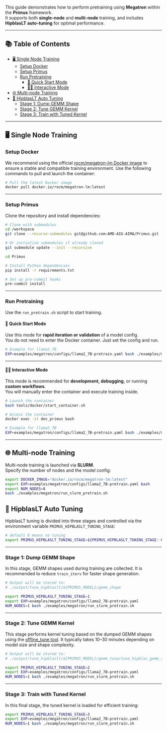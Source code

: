 
This guide demonstrates how to perform pretraining using **Megatron** within the **Primus** framework.  
It supports both **single-node** and **multi-node** training, and includes **HipblasLT auto-tuning** for optimal performance.

---

## 📚 Table of Contents

- [🖥️ Single Node Training](#️-single-node-training)
  - [Setup Docker](#setup-docker)
  - [Setup Primus](#setup-primus)
  - [Run Pretraining](#run-pretraining)
    - [🚀 Quick Start Mode](#-quick-start-mode)
    - [🧑‍🔧 Interactive Mode](#-interactive-mode)
- [🌐 Multi-node Training](#-multi-node-training)
- [🔧 HipblasLT Auto Tuning](#-hipblaslt-auto-tuning)
  - [Stage 1: Dump GEMM Shape](#stage-1-dump-gemm-shape)
  - [Stage 2: Tune GEMM Kernel](#stage-2-tune-gemm-kernel)
  - [Stage 3: Train with Tuned Kernel](#stage-3-train-with-tuned-kernel)

---

## 🖥️ Single Node Training

### Setup Docker
We recommend using the official [rocm/megatron-lm Docker image](https://hub.docker.com/r/rocm/megatron-lm) to ensure a stable and compatible training environment. Use the following commands to pull and launch the container:

```bash
# Pull the latest Docker image
docker pull docker.io/rocm/megatron-lm:latest

```

---

### Setup Primus
Clone the repository and install dependencies:

```bash
# Clone with submodules
cd /workspace
git clone --recurse-submodules git@github.com:AMD-AIG-AIMA/Primus.git

# Or initialize submodules if already cloned
git submodule update --init --recursive

cd Primus

# Install Python dependencies
pip install -r requirements.txt

# Set up pre-commit hooks
pre-commit install
```

---

### Run Pretraining
Use the `run_pretrain.sh` script to start training. 

#### 🚀 Quick Start Mode

Use this mode for **rapid iteration or validation** of a model config.  
You do not need to enter the Docker container. Just set the config and run.

```bash
# Example for llama2_7B
EXP=examples/megatron/configs/llama2_7B-pretrain.yaml bash ./examples/megatron/run_local_pretrain.sh

```

---

#### 🧑‍🔧 Interactive Mode

This mode is recommended for **development, debugging**, or running **custom workflows**.  
You will manually enter the container and execute training inside.

```bash
# Launch the container
bash tools/docker/start_container.sh

# Access the container
docker exec -it dev_primus bash

# Example for llama2_7B
EXP=examples/megatron/configs/llama2_7B-pretrain.yaml bash ./examples/megatron/run_pretrain.sh

```

---

## 🌐 Multi-node Training

Multi-node training is launched via **SLURM**.  
Specify the number of nodes and the model config:

```bash
export DOCKER_IMAGE="docker.io/rocm/megatron-lm:latest"
export EXP=examples/megatron/configs/llama2_7B-pretrain.yaml bash
export NUM_NODES=8 
bash ./examples/megatron/run_slurm_pretrain.sh
```

## 🔧 HipblasLT Auto Tuning

HipblasLT tuning is divided into three stages and controlled via the environment variable `PRIMUS_HIPBLASLT_TUNING_STAGE`:

```bash
# default 0 means no tuning
export PRIMUS_HIPBLASLT_TUNING_STAGE=${PRIMUS_HIPBLASLT_TUNING_STAGE:-0}
```

---

### Stage 1: Dump GEMM Shape
In this stage, GEMM shapes used during training are collected. 
It is recommended to reduce `train_iters` for faster shape generation. 

```bash
# Output will be stored to:
# ./output/tune_hipblaslt/${PRIMUS_MODEL}/gemm_shape

export PRIMUS_HIPBLASLT_TUNING_STAGE=1 
export EXP=examples/megatron/configs/llama2_7B-pretrain.yaml
NUM_NODES=1 bash ./examples/megatron/run_slurm_pretrain.sh
```

---

### Stage 2: Tune GEMM Kernel

This stage performs kernel tuning based on the dumped GEMM shapes using the [offline_tune tool](https://github.com/AMD-AIG-AIMA/Primus/tree/main/examples/offline_tune). 
It typically takes 10–30 minutes depending on model size and shape complexity.


```bash
# Output will be stored to:
# ./output/tune_hipblaslt/${PRIMUS_MODEL}/gemm_tune/tune_hipblas_gemm_results.txt

export PRIMUS_HIPBLASLT_TUNING_STAGE=2
export EXP=examples/megatron/configs/llama2_7B-pretrain.yaml
NUM_NODES=1 bash ./examples/megatron/run_slurm_pretrain.sh
```

---

### Stage 3: Train with Tuned Kernel

In this final stage, the tuned kernel is loaded for efficient training:

```bash
export PRIMUS_HIPBLASLT_TUNING_STAGE=3
export EXP=examples/megatron/configs/llama2_7B-pretrain.yaml
NUM_NODES=1 bash ./examples/megatron/run_slurm_pretrain.sh
```
